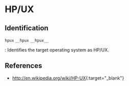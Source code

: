 # HP/UX

## Identification

`hpux`
`__hpux`
`__hpux__`

:   Identifies the target operating system as HP/UX.

## References

- <http://en.wikipedia.org/wiki/HP-UX>{:target="_blank"}
